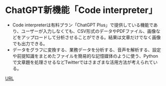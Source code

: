 # ChatGPT新機能「Code interpreter」  
- Code interpreterは有料プラン「ChatGPT Plus」で提供している機能であり、ユーザーが入力しなくても、CSV形式のデータやPDFファイル、画像などをアップロードして分析させることができる。結果は文章だけでなく画像でも出力できる。
- データをグラフに変換する、業務データを分析する、音声を解析する、設定や前提知識をまとめたファイルを簡易的な記憶媒体のように使う、Pythonで文章題を処理させるなどTwitterではさまざまな活用方法が考えられている。








[URL](https://www.itmedia.co.jp/news/articles/2307/10/news105.html)

